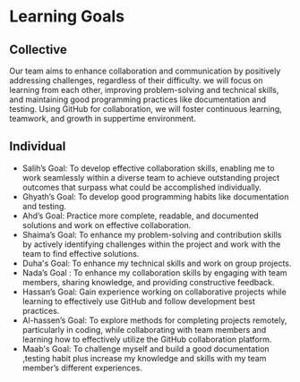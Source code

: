 # Learning Goals

## Collective

Our team aims to enhance collaboration and communication by positively addressing challenges, regardless of their difficulty. we will focus on learning from each other, improving problem-solving and technical skills, and maintaining good programming practices like documentation and testing. Using GitHub for collaboration, we will foster continuous learning, teamwork, and growth in suppertime environment.

## Individual

- Salih’s Goal: To develop effective collaboration skills, enabling me to work seamlessly within a diverse team to achieve outstanding project outcomes that surpass what could be accomplished individually.
- Ghyath’s Goal: To develop good programming habits like documentation and testing.
- Ahd’s Goal: Practice more complete, readable, and documented solutions and work on effective collaboration.
- Shaima’s Goal: To enhance my problem-solving and contribution skills by actively identifying challenges within the project and work with the team to find effective solutions.
- Duha's Goal: To enhance my technical skills and work on group projects.
- Nada’s Goal : To enhance my collaboration skills by engaging with team members, sharing knowledge, and providing constructive feedback.
- Hassan’s Goal: Gain experience working on collaborative projects while learning to effectively use GitHub and follow development best practices.
- Al-hassen’s Goal: To explore methods for completing projects remotely, particularly in coding, while collaborating with team members and learning how to effectively utilize the GitHub collaboration platform.
- Maab's Goal: To challenge myself and build a good documentation ,testing habit plus increase my knowledge and skills with my team member’s different experiences.
